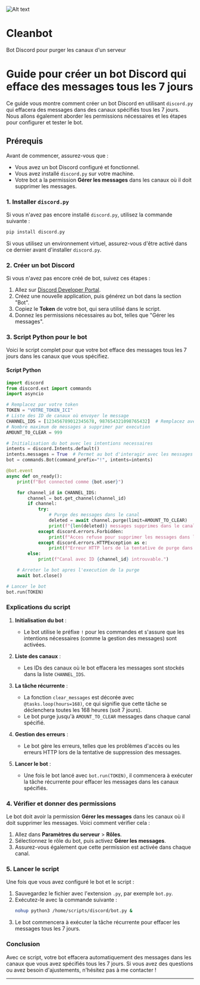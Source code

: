 ![Alt text](https://cdn.discordapp.com/app-icons/1310261454959673354/79876aac97de54fdfc9a06fbca4f32ff.png "a title")

# Cleanbot
Bot Discord pour purger les canaux d'un serveur


# Guide pour créer un bot Discord qui efface des messages tous les 7 jours

Ce guide vous montre comment créer un bot Discord en utilisant `discord.py` qui effacera des messages dans des canaux spécifiés tous les 7 jours. Nous allons également aborder les permissions nécessaires et les étapes pour configurer et tester le bot.

## Prérequis

Avant de commencer, assurez-vous que :

- Vous avez un bot Discord configuré et fonctionnel.
- Vous avez installé `discord.py` sur votre machine.
- Votre bot a la permission **Gérer les messages** dans les canaux où il doit supprimer les messages.

### 1. Installer `discord.py`

Si vous n'avez pas encore installé `discord.py`, utilisez la commande suivante :

```bash
pip install discord.py
```

Si vous utilisez un environnement virtuel, assurez-vous d'être activé dans ce dernier avant d'installer `discord.py`.

### 2. Créer un bot Discord

Si vous n'avez pas encore créé de bot, suivez ces étapes :

1. Allez sur [Discord Developer Portal](https://discord.com/developers/applications).
2. Créez une nouvelle application, puis générez un bot dans la section "Bot".
3. Copiez le **Token** de votre bot, qui sera utilisé dans le script.
4. Donnez les permissions nécessaires au bot, telles que "Gérer les messages".

### 3. Script Python pour le bot

Voici le script complet pour que votre bot efface des messages tous les 7 jours dans les canaux que vous spécifiez.

#### Script Python

```python
import discord
from discord.ext import commands
import asyncio

# Remplacez par votre token
TOKEN = "VOTRE_TOKEN_ICI"
# Liste des ID de canaux où envoyer le message
CHANNEL_IDS = [123456789012345678, 987654321098765432]  # Remplacez avec les IDs de vos canaux
# Nombre maximum de messages a supprimer par execution
AMOUNT_TO_CLEAR = 999

# Initialisation du bot avec les intentions necessaires
intents = discord.Intents.default()
intents.messages = True  # Permet au bot d'interagir avec les messages
bot = commands.Bot(command_prefix="!", intents=intents)

@bot.event
async def on_ready():
    print(f"Bot connected comme {bot.user}")

    for channel_id in CHANNEL_IDS:
        channel = bot.get_channel(channel_id)
        if channel:
            try:
                # Purge des messages dans le canal
                deleted = await channel.purge(limit=AMOUNT_TO_CLEAR)
                print(f"{len(deleted)} messages supprimes dans le canal {channel_id}.")
            except discord.errors.Forbidden:
                print(f"Acces refuse pour supprimer les messages dans le canal {channel_id}.")
            except discord.errors.HTTPException as e:
                print(f"Erreur HTTP lors de la tentative de purge dans le canal {channel_id}: {e}")
        else:
            print(f"Canal avec ID {channel_id} introuvable.")

    # Arreter le bot apres l'execution de la purge
    await bot.close()

# Lancer le bot
bot.run(TOKEN)
```

### Explications du script

1. **Initialisation du bot** :
    - Le bot utilise le préfixe `!` pour les commandes et s'assure que les intentions nécessaires (comme la gestion des messages) sont activées.

2. **Liste des canaux** :
    - Les IDs des canaux où le bot effacera les messages sont stockés dans la liste `CHANNEL_IDS`.

3. **La tâche récurrente** :
    - La fonction `clear_messages` est décorée avec `@tasks.loop(hours=168)`, ce qui signifie que cette tâche se déclenchera toutes les 168 heures (soit 7 jours).
    - Le bot purge jusqu'à `AMOUNT_TO_CLEAR` messages dans chaque canal spécifié.

4. **Gestion des erreurs** :
    - Le bot gère les erreurs, telles que les problèmes d'accès ou les erreurs HTTP lors de la tentative de suppression des messages.

5. **Lancer le bot** :
    - Une fois le bot lancé avec `bot.run(TOKEN)`, il commencera à exécuter la tâche récurrente pour effacer les messages dans les canaux spécifiés.

### 4. Vérifier et donner des permissions

Le bot doit avoir la permission **Gérer les messages** dans les canaux où il doit supprimer les messages. Voici comment vérifier cela :

1. Allez dans **Paramètres du serveur** > **Rôles**.
2. Sélectionnez le rôle du bot, puis activez **Gérer les messages**.
3. Assurez-vous également que cette permission est activée dans chaque canal.

### 5. Lancer le script

Une fois que vous avez configuré le bot et le script :

1. Sauvegardez le fichier avec l'extension `.py`, par exemple `bot.py`.
2. Exécutez-le avec la commande suivante :
   ```bash
   nohup python3 /home/scripts/discord/bot.py &
   ```
3. Le bot commencera à exécuter la tâche récurrente pour effacer les messages tous les 7 jours.

### Conclusion

Avec ce script, votre bot effacera automatiquement des messages dans les canaux que vous avez spécifiés tous les 7 jours. Si vous avez des questions ou avez besoin d'ajustements, n'hésitez pas à me contacter !

---
